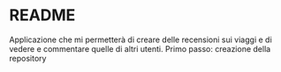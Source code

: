 # README

Applicazione che mi permetterà di creare delle recensioni sui viaggi e di vedere e commentare quelle di altri utenti.
Primo passo: creazione della repository
